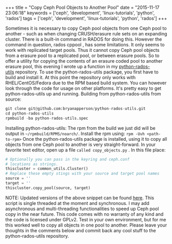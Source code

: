+++
title = "Copy Ceph Pool Objects to Another Pool"
date = "2015-11-17 23:06:18"
keywords = ['ceph', 'development', 'linux-tutorials', 'python', 'rados']
tags = ['ceph', 'development', 'linux-tutorials', 'python', 'rados']
+++

Sometimes it is necessary to copy Ceph pool objects from one Ceph pool to another - such as when changing CRUSH/erasure rule sets on an expanding cluster. There is a built-in command in RADOS for doing this. However the command in question, rados cppool , has some limitations. It only seems to work with replicated target pools. Thus it cannot copy Ceph pool objects from a erasure pool to a replicated pool, or between erasure pools. So to offer a utility for copying the contents of an erasure coded pool to another erasure pool, this evening I wrote up a function in my [python-rados-utils](https://github.com/bryanapperson/python-rados-utils) repository. To use the python-rados-utils package, you first have to build and install it. At this point the repository only works with RHEL/CentOS/Fedora due to the RPM based build system. You can however look through the code for usage on other platforms. It's pretty easy to get python-rados-utils up and running. Building from python-rados-utils from source:

```python
git clone git@github.com:bryanapperson/python-rados-utils.git
cd python-rados-utils
rpmbuild -ba python-rados-utils.spec
```

Installing python-rados-utils: The rpm from the build we just did will be output in `~/rpmbuild/RPMS/noarch/`. Install the rpm using: `rpm -Uvh <path-to-rpm>` Once the python-rados-utils package is installed, using it to copy all objects from one Ceph pool to another is very straight-forward. In your favorite text editor, open up a file `called copy_objects.py` . In this file place:

```python
# Optionally you can pass in the keyring and ceph.conf
# locations as strings.
thiscluster = common_utils.Cluster()
# Replace these empty stings with your source and target pool names
source = ''
target = ''
thiscluster.copy_pool(source, target)
```

NOTE: Updated versions of the above snippet can be found [here](https://github.com/bryanapperson/python-rados-utils/blob/master/examples/copy_pool.py). This script is single threaded at the moment and synchronous. I may add asynchronous and multi-threading functionalities to speed up Ceph pool copy in the near future. This code comes with no warranty of any kind and the code is licensed under GPLv2. Test in your own environment, but for me this worked well to copy all objects in one pool to another. Please leave your thoughts in the comments below and commit back any cool stuff to the python-rados-utils repository.